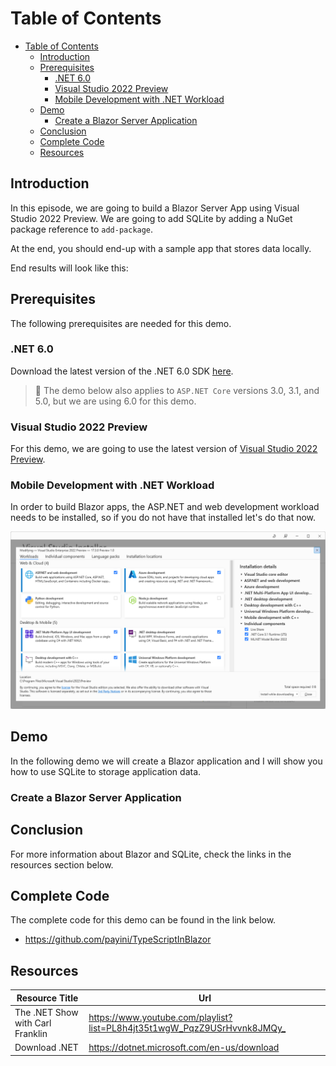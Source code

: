 # Table of Contents

- [Table of Contents](#table-of-contents)
  - [Introduction](#introduction)
  - [Prerequisites](#prerequisites)
    - [.NET 6.0](#net-60)
    - [Visual Studio 2022 Preview](#visual-studio-2022-preview)
    - [Mobile Development with .NET Workload](#mobile-development-with-net-workload)
  - [Demo](#demo)
    - [Create a Blazor Server Application](#create-a-blazor-server-application)
  - [Conclusion](#conclusion)
  - [Complete Code](#complete-code)
  - [Resources](#resources)

## Introduction

In this episode, we are going to build a Blazor Server App using Visual Studio 2022 Preview. We are going to add SQLite by adding a NuGet package reference to `add-package`.

At the end, you should end-up with a sample app that stores data locally.

End results will look like this:

## Prerequisites

The following prerequisites are needed for this demo.

### .NET 6.0

Download the latest version of the .NET 6.0 SDK [here](https://dotnet.microsoft.com/en-us/download).

>:blue_book: The demo below also applies to `ASP.NET Core` versions 3.0, 3.1, and 5.0, but we are using 6.0 for this demo.

### Visual Studio 2022 Preview

For this demo, we are going to use the latest version of [Visual Studio 2022 Preview](https://visualstudio.microsoft.com/vs/community/).

### Mobile Development with .NET Workload

In order to build Blazor apps, the ASP.NET and web development workload needs to be installed, so if you do not have that installed let's do that now.

![ASP.NET and web development](images/34640f10f2d813f245973ddb81ffa401c7366e96e625b3e59c7c51a78bbb2056.png)  

## Demo

In the following demo we will create a Blazor application and I will show you how to use SQLite to storage application data.

### Create a Blazor Server Application

## Conclusion

For more information about Blazor and SQLite, check the links in the resources section below.

## Complete Code

The complete code for this demo can be found in the link below.

- <https://github.com/payini/TypeScriptInBlazor>

## Resources

| Resource Title                   | Url                                                                        |
| -------------------------------- | -------------------------------------------------------------------------- |
| The .NET Show with Carl Franklin | <https://www.youtube.com/playlist?list=PL8h4jt35t1wgW_PqzZ9USrHvvnk8JMQy_> |
| Download .NET                    | <https://dotnet.microsoft.com/en-us/download>                              |
